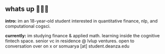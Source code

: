 ## whats up 🙋🏽‍♂️

**intro:** im an 18-year-old student interested in quantitative finance, nlp, and computational cogsci.

**currently:** im studying finance & applied math. learning inside the cognitive fintech space. senior vc in residence @ lvlup ventures. 
open to conversation over on x or somuarya [at] student.deanza.edu
